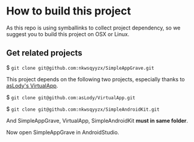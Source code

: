 # How to build this project

As this repo is using symballinks to collect project dependency, so we suggest you to build this project on OSX or Linux.

## Get related projects

 $ `git clone git@github.com:nkwsqyyzx/SimpleAppGrave.git`

This project depends on the following two projects, especially thanks to [asLody's VirtualApp](https://github.com/asLody/VirtualApp).

 $ `git clone git@github.com:asLody/VirtualApp.git`

 $ `git clone git@github.com:nkwsqyyzx/SimpleAndroidKit.git`

And SimpleAppGrave, VirtualApp, SimpleAndroidKit **must in same folder**.

Now open SimpleAppGrave in AndroidStudio.
